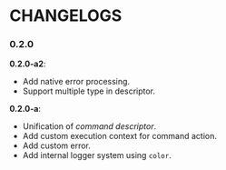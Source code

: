 # CHANGELOGS

### 0.2.0
**0.2.0-a2**:
* Add native error processing.
* Support multiple type in descriptor.

**0.2.0-a**:
* Unification of *command descriptor*.
* Add custom execution context for command action.
* Add custom error.
* Add internal logger system using `color`.